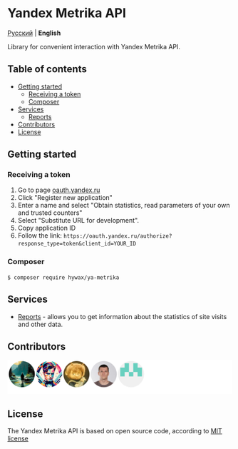 # Yandex Metrika API

[Русский](./README.md) | **English**

Library for convenient interaction with Yandex Metrika API.

## Table of contents

* [Getting started](#getting-started)
  * [Receiving a token](#receiving-a-token)
  * [Composer](#composer)
* [Services](#services)
  * [Reports](./docs/report-service.en.md)
* [Contributors](#contributors)
* [License](#license)

## Getting started

### Receiving a token

1. Go to page [oauth.yandex.ru](https://oauth.yandex.ru/)
2. Click "Register new application"
3. Enter a name and select "Obtain statistics, read parameters of your own and trusted counters"
4. Select "Substitute URL for development".
5. Copy application ID
6. Follow the link: `https://oauth.yandex.ru/authorize?response_type=token&client_id=YOUR_ID`

### Composer

```shell
$ composer require hywax/ya-metrika
```

## Services

* [Reports](./docs/report-service.en.md) - allows you to get information about the statistics of site visits and other data.

## Contributors

![Contributors](https://raw.githubusercontent.com/hywax/ya-metrika/main/.github/static/contributors.svg)

## License

The Yandex Metrika API is based on open source code, according to [MIT license](./LICENSE)